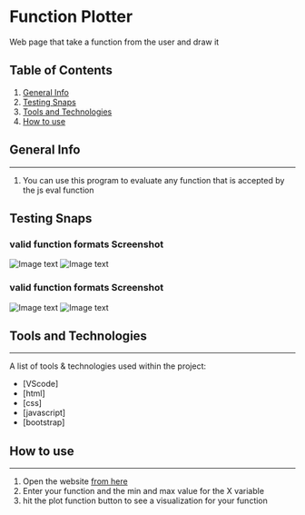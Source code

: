 # Function Plotter
 Web page that take a function from the user and draw it

## Table of Contents
<a name="general-info"></a>
1. [General Info](#general-info)
<a name="testing-snaps"></a>
2. [Testing Snaps](#testing-snaps)
<a name="Tools-and-Technologies"></a>
3. [Tools and Technologies](#Tools-and-Technologies)
<a name="How-to-use"></a>
4. [How to use](#How-to-use)

## General Info
***
1. You can use this program to evaluate any function that is accepted by the js eval function

## Testing Snaps

### valid function formats Screenshot
![Image text](/testing-snaps/Test#1.png)
![Image text](/testing-snaps/Test#3.png)
### valid function formats Screenshot
![Image text](/testing-snaps/Test#2.png)
![Image text](/testing-snaps/Test#4.png)


## Tools and Technologies
***
A list of tools & technologies used within the project:
* [VScode]
* [html]
* [css]
* [javascript]
* [bootstrap]


## How to use
***
1. Open the website <a href='https://hossamthapit.github.io/Function-Plotter'>from here</a>
2. Enter your function and the min and max value for the X variable
3. hit the plot function button to see a visualization for your function



